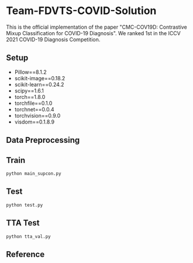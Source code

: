 # Team-FDVTS-COVID-Solution


This is the official implementation of the paper "CMC-COV19D: Contrastive Mixup Classification for COVID-19 Diagnosis". 
We ranked 1st in the ICCV 2021 COVID-19 Diagnosis Competition.

## Setup
+ Pillow==8.1.2
+ scikit-image==0.18.2
+ scikit-learn==0.24.2
+ scipy==1.6.1
+ torch==1.8.0
+ torchfile==0.1.0
+ torchnet==0.0.4
+ torchvision==0.9.0
+ visdom==0.1.8.9

## Data Preprocessing


## Train
```
python main_supcon.py
```

## Test
```
python test.py
```

## TTA Test
```
python tta_val.py
```


## Reference


